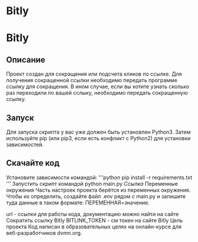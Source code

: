 # Bitly

# Bitly
## Описание
Проект создан для сокращения или подсчета кликов по ссылке. Для получения сокращенной ссылки необходимо передать программе ссылку для сокращения. В ином случае, если вы хотите узнать сколько раз переходили по вашей сслыку, необходимо передать сокращенную ссылку.


## Запуск

Для запуска скрипта у вас уже должен быть установлен Python3.
Затем используйте pip (или pip3, если есть конфликт с Python2) для установки зависимостей.

## Скачайте код
Установите зависимости командой:
'''python
  pip install -r requirements.txt
'''
Запустить скрипт командой
  python main.py $Ссылка$
Переменные окружения
Часть настроек проекта берётся из переменных окружения. Чтобы их определить, создайте файл .env рядом с main.py и запишите туда данные в таком формате: ПЕРЕМЕННАЯ=значение.

url - ссылки для работы кода, документацию можно найти на сайте Сократить ссылку Bitly
BITLINK_TOKEN - см токен на сайте Bitly
Цель проекта
Код написан в образовательных целях на онлайн-курсе для веб-разработчиков dvmn.org.
